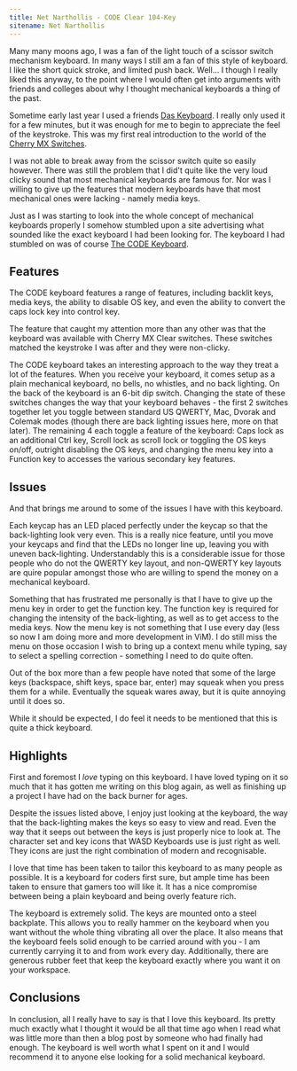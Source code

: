 ```yaml
---
title: Net Narthollis - CODE Clear 104-Key
sitename: Net Narthollis
---
```

Many many moons ago, I was a fan of the light touch of a scissor switch mechanism keyboard. In many ways I still am a fan of this style of keyboard. I like the short quick stroke, and limited push back. Well... I though I really liked this anyway, to the point where I would often get into arguments with friends and colleges about why I thought mechanical keyboards a thing of the past.

Sometime early last year I used a friends [Das Keyboard][das-keyboard]. I really only used it for a few minutes, but it was enough for me to begin to appreciate the feel of the keystroke. This was my first real introduction to the world of the [Cherry MX Switches][cherry-mx-switch].

I was not able to break away from the scissor switch quite so easily however. There was still the problem that I did't quite like the very loud clicky sound that most mechanical keyboards are famous for. Nor was I willing to give up the features that modern keyboards have that most mechanical ones were lacking - namely media keys.

Just as I was starting to look into the whole concept of mechanical keyboards properly I somehow stumbled upon a site advertising what sounded like the exact keyboard I had been looking for. The keyboard I had stumbled on was of course [The CODE Keyboard][code-keyboard].

## Features ##

The CODE keyboard features a range of features, including backlit keys, media keys, the ability to disable OS key, and even the ability to convert the caps lock key into control key.

The feature that caught my attention more than any other was that the keyboard was available with Cherry MX Clear switches. These switches matched the keystroke I was after and they were non-clicky.

The CODE keyboard takes an interesting approach to the way they treat a lot of the features. When you receive your keyboard, it comes setup as a plain mechanical keyboard, no bells, no whistles, and no back lighting. On the back of the keyboard is an 6-bit dip switch. Changing the state of these switches changes the way that your keyboard behaves - the first 2 switches together let you toggle between standard US QWERTY, Mac, Dvorak and Colemak modes (though there are back lighting issues here, more on that later). The remaining 4 each toggle a feature of the keyboard: Caps lock as an additional Ctrl key, Scroll lock as scroll lock or toggling the OS keys on/off, outright disabling the OS keys, and changing the menu key into a Function key to accesses the various secondary key features.

## Issues ##

And that brings me around to some of the issues I have with this keyboard.

Each keycap has an LED placed perfectly under the keycap so that the back-lighting look very even. This is a really nice feature, until you move your keycaps and find that the LEDs no longer line up, leaving you with uneven back-lighting. Understandably this is a considerable issue for those people who do not the QWERTY key layout, and non-QWERTY key layouts are quire popular amongst those who  are willing to spend the money on a mechanical keyboard.

Something that has frustrated me personally is that I have to give up the menu key in order to get the function key. The function key is required for changing the intensity of the back-lighting, as well as to get access to the media keys. Now the menu key is not something that I use every day (less so now I am doing more and more development in ViM). I do still miss the menu on those occasion I wish to bring up a context menu while typing, say to select a spelling correction - something I need to do quite often.

Out of the box more than a few people have noted that some of the large keys (backspace, shift keys, space bar, enter) may squeak when you press them for a while. Eventually the squeak wares away, but it is quite annoying until it does so.

While it should be expected, I do feel it needs to be mentioned that this is quite a thick keyboard.

## Highlights ##

First and foremost I _love_ typing on this keyboard. I have loved typing on it so much that it has gotten me writing on this blog again, as well as finishing up a project I have had on the back burner for ages.

Despite the issues listed above, I enjoy just looking at the keyboard, the way that the back-lighting makes the keys so easy to view and read. Even the way that it seeps out between the keys is just properly nice to look at. The character set and key icons that WASD Keyboards use is just right as well. They icons are just the right combination of modern and recognisable.

I love that time has been taken to tailor this keyboard to as many people as possible. It is a keyboard for coders first sure, but ample time has been taken to ensure that gamers too will like it. It has a nice compromise between being a plain keyboard and being overly feature rich.

The keyboard is extremely solid. The keys are mounted onto a steel backplate. This allows you to really hammer on the keyboard when you want without the whole thing vibrating all over the place. It also means that the keyboard feels solid enough to be carried around with you - I am currently carrying it to and from work every day. Additionally, there are generous rubber feet that keep the keyboard exactly where you want it on your workspace.

## Conclusions ##

In conclusion, all I really have to say is that I love this keyboard. Its pretty much exactly what I thought it would be all that time ago when I read what was little more than then a blog post by someone who had finally had enough. The keyboard is well worth what I spent on it and I would recommend it to anyone else looking for a solid mechanical keyboard.

[code-keyboard]: http://codekeyboards.com/
[das-keyboard]: http://www.daskeyboard.com/
[cherry-mx-switch]: http://en.wikipedia.org/wiki/Cherry_MX#Cherry_switches